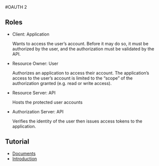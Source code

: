 #OAUTH 2

## Roles
- Client: Application

   Wants to access the user’s account. Before it may do so, it must be authorized by the user, and the authorization must be validated by the API.
   
- Resource Owner: User

  Authorizes an application to access their account. The application’s access to the user’s account is limited to the “scope” of the authorization granted (e.g. read or write access).

- Resource Server: API
 
   Hosts the protected user accounts

- Authorization Server: API

    Verifies the identity of the user then issues access tokens to the application.



## Tutorial
- [Documents](https://oauth.net/2/)
- [Introduction](https://www.digitalocean.com/community/tutorials/an-introduction-to-oauth-2#:~:text=OAuth%202%20is%20an%20authorization,Facebook%2C%20GitHub%2C%20and%20DigitalOcean.&text=OAuth%202%20provides%20authorization%20flows,desktop%20applications%2C%20and%20mobile%20devices.)

